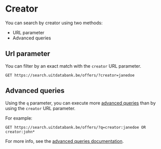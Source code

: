 ---
---

# Creator

You can search by creator using two methods:

* URL parameter
* Advanced queries

## Url parameter

You can filter by an exact match with the `creator`  URL parameter.

```
GET https://search.uitdatabank.be/offers/?creator=janedoe
```

## Advanced queries

Using the `q` parameter, you can execute more [advanced queries](../../reference/advanced-queries) than by using the `creator` URL parameter.

For example:

```
GET https://search.uitdatabank.be/offers/?q=creator:janedoe OR creator:john*
```

For more info, see the [advanced queries documentation](../../reference/advanced-queries).
